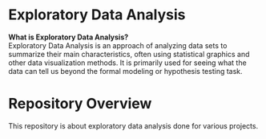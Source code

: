 # Exploratory Data Analysis
__What is Exploratory Data Analysis?__<br>
Exploratory Data Analysis is an approach of analyzing data sets to summarize their main characteristics, often using statistical graphics and other data visualization methods. 
It is primarily used for seeing what the data can tell us beyond the formal modeling or hypothesis testing task.

# Repository Overview
This repository is about exploratory data analysis done for various projects.
